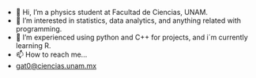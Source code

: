 - 👋 Hi, I’m a physics student at Facultad de Ciencias, UNAM.
- 👀 I’m interested in statistics, data analytics, and anything related with programming.
- 🌱 I’m experienced using python and C++ for projects, and i´m currently learning R.
- 📫 How to reach me...
- gat0@ciencias.unam.mx
